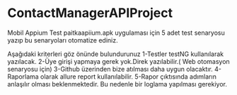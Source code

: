 # ContactManagerAPIProject

Mobil Appium Test
paitkaapiium.apk uygulaması için 5 adet test senaryosu yazıp bu senaryoları
otomatize ediniz.

Aşağıdaki kriterleri göz önünde bulundurunuz
1-Testler testNG kullanılarak yazılacak.
2-Üye girişi yapmaya gerek yok.Direk yazılabilir.( Web otomasyon senaryosu için)
3-Github üzerinden bize atılması daha uygun olacaktır.
4-Raporlama olarak allure report kullanılabilir.
5-Rapor çıktısında adımların anlaşılır olması beklenmektedir. Bu nedenle bir loglama
yapılması gerekiyor.
